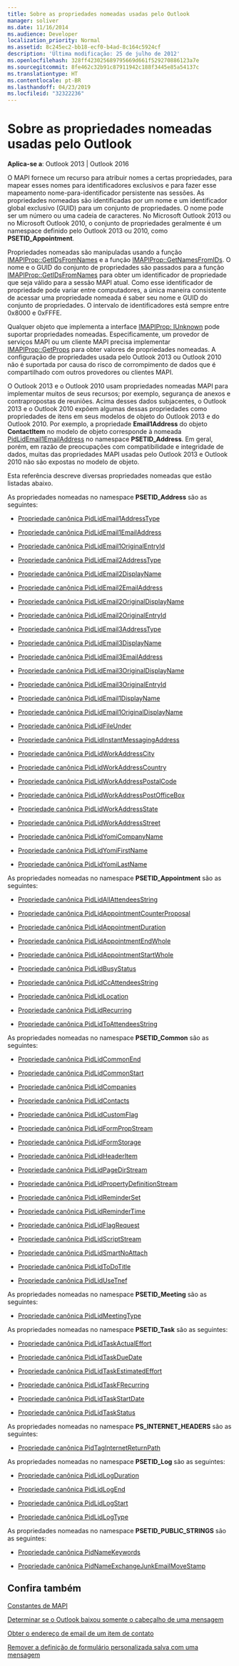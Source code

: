 ```yaml
---
title: Sobre as propriedades nomeadas usadas pelo Outlook
manager: soliver
ms.date: 11/16/2014
ms.audience: Developer
localization_priority: Normal
ms.assetid: 8c245ec2-bb18-ecf0-b4ad-8c164c5924cf
description: 'Última modificação: 25 de julho de 2012'
ms.openlocfilehash: 328ff423025689795669d661f529270886123a7e
ms.sourcegitcommit: 8fe462c32b91c87911942c188f3445e85a54137c
ms.translationtype: HT
ms.contentlocale: pt-BR
ms.lasthandoff: 04/23/2019
ms.locfileid: "32322236"
---
```

# <a name="about-named-properties-used-by-outlook"></a>Sobre as propriedades nomeadas usadas pelo Outlook

  
  
**Aplica-se a**: Outlook 2013 | Outlook 2016 
  
O MAPI fornece um recurso para atribuir nomes a certas propriedades, para mapear esses nomes para identificadores exclusivos e para fazer esse mapeamento nome-para-identificador persistente nas sessões. As propriedades nomeadas são identificadas por um nome e um identificador global exclusivo (GUID) para um conjunto de propriedades. O nome pode ser um número ou uma cadeia de caracteres. No Microsoft Outlook 2013 ou no Microsoft Outlook 2010, o conjunto de propriedades geralmente é um namespace definido pelo Outlook 2013 ou 2010, como **PSETID_Appointment**. 
  
Propriedades nomeadas são manipuladas usando a função [IMAPIProp::GetIDsFromNames](imapiprop-getidsfromnames.md) e a função [IMAPIProp::GetNamesFromIDs](imapiprop-getnamesfromids.md). O nome e o GUID do conjunto de propriedades são passados para a função [IMAPIProp::GetIDsFromNames](imapiprop-getidsfromnames.md) para obter um identificador de propriedade que seja válido para a sessão MAPI atual. Como esse identificador de propriedade pode variar entre computadores, a única maneira consistente de acessar uma propriedade nomeada é saber seu nome e GUID do conjunto de propriedades. O intervalo de identificadores está sempre entre 0x8000 e 0xFFFE. 
  
Qualquer objeto que implementa a interface [IMAPIProp: IUnknown](imapipropiunknown.md) pode suportar propriedades nomeadas. Especificamente, um provedor de serviços MAPI ou um cliente MAPI precisa implementar [IMAPIProp::GetProps](imapiprop-getprops.md) para obter valores de propriedades nomeadas. A configuração de propriedades usada pelo Outlook 2013 ou Outlook 2010 não é suportada por causa do risco de corrompimento de dados que é compartilhado com outros provedores ou clientes MAPI. 
  
O Outlook 2013 e o Outlook 2010 usam propriedades nomeadas MAPI para implementar muitos de seus recursos; por exemplo, segurança de anexos e contrapropostas de reuniões. Acima desses dados subjacentes, o Outlook 2013 e o Outlook 2010 expõem algumas dessas propriedades como propriedades de itens em seus modelos de objeto do Outlook 2013 e do Outlook 2010. Por exemplo, a propriedade **Email1Address** do objeto **ContactItem** no modelo de objeto corresponde à nomeada [PidLidEmail1EmailAddress](pidlidemail1emailaddress-canonical-property.md) no namespace **PSETID_Address**. Em geral, porém, em razão de preocupações com compatibilidade e integridade de dados, muitas das propriedades MAPI usadas pelo Outlook 2013 e Outlook 2010 não são expostas no modelo de objeto. 
  
Esta referência descreve diversas propriedades nomeadas que estão listadas abaixo.
  
As propriedades nomeadas no namespace **PSETID_Address** são as seguintes: 
  
- [Propriedade canônica PidLidEmail1AddressType](pidlidemail1addresstype-canonical-property.md)
    
- [Propriedade canônica PidLidEmail1EmailAddress](pidlidemail1emailaddress-canonical-property.md)
    
- [Propriedade canônica PidLidEmail1OriginalEntryId](pidlidemail1originalentryid-canonical-property.md)
    
- [Propriedade canônica PidLidEmail2AddressType](pidlidemail2addresstype-canonical-property.md)
    
- [Propriedade canônica PidLidEmail2DisplayName](pidlidemail2displayname-canonical-property.md)
    
- [Propriedade canônica PidLidEmail2EmailAddress](pidlidemail2emailaddress-canonical-property.md)
    
- [Propriedade canônica PidLidEmail2OriginalDisplayName](pidlidemail2originaldisplayname-canonical-property.md)
    
- [Propriedade canônica PidLidEmail2OriginalEntryId](pidlidemail2originalentryid-canonical-property.md)
    
- [Propriedade canônica PidLidEmail3AddressType](pidlidemail3addresstype-canonical-property.md)
    
- [Propriedade canônica PidLidEmail3DisplayName](pidlidemail3displayname-canonical-property.md)
    
- [Propriedade canônica PidLidEmail3EmailAddress](pidlidemail3emailaddress-canonical-property.md)
    
- [Propriedade canônica PidLidEmail3OriginalDisplayName](pidlidemail3originaldisplayname-canonical-property.md)
    
- [Propriedade canônica PidLidEmail3OriginalEntryId](pidlidemail3originalentryid-canonical-property.md)
    
- [Propriedade canônica PidLidEmail1DisplayName](pidlidemail1displayname-canonical-property.md)
    
- [Propriedade canônica PidLidEmail1OriginalDisplayName](pidlidemail1originaldisplayname-canonical-property.md)
    
- [Propriedade canônica PidLidFileUnder](pidlidfileunder-canonical-property.md)
    
- [Propriedade canônica PidLidInstantMessagingAddress](pidlidinstantmessagingaddress-canonical-property.md)
    
- [Propriedade canônica PidLidWorkAddressCity](pidlidworkaddresscity-canonical-property.md)
    
- [Propriedade canônica PidLidWorkAddressCountry](pidlidworkaddresscountry-canonical-property.md)
    
- [Propriedade canônica PidLidWorkAddressPostalCode](pidlidworkaddresspostalcode-canonical-property.md)
    
- [Propriedade canônica PidLidWorkAddressPostOfficeBox](pidlidworkaddresspostofficebox-canonical-property.md)
    
- [Propriedade canônica PidLidWorkAddressState](pidlidworkaddressstate-canonical-property.md)
    
- [Propriedade canônica PidLidWorkAddressStreet](pidlidworkaddressstreet-canonical-property.md)
    
- [Propriedade canônica PidLidYomiCompanyName](pidlidyomicompanyname-canonical-property.md)
    
- [Propriedade canônica PidLidYomiFirstName](pidlidyomifirstname-canonical-property.md)
    
- [Propriedade canônica PidLidYomiLastName](pidlidyomilastname-canonical-property.md)
    
As propriedades nomeadas no namespace **PSETID_Appointment** são as seguintes: 
  
- [Propriedade canônica PidLidAllAttendeesString](pidlidallattendeesstring-canonical-property.md)
    
- [Propriedade canônica PidLidAppointmentCounterProposal](pidlidappointmentcounterproposal-canonical-property.md)
    
- [Propriedade canônica PidLidAppointmentDuration](pidlidappointmentduration-canonical-property.md)
    
- [Propriedade canônica PidLidAppointmentEndWhole](pidlidappointmentendwhole-canonical-property.md)
    
- [Propriedade canônica PidLidAppointmentStartWhole](pidlidappointmentstartwhole-canonical-property.md)
    
- [Propriedade canônica PidLidBusyStatus](pidlidbusystatus-canonical-property.md)
    
- [Propriedade canônica PidLidCcAttendeesString](pidlidccattendeesstring-canonical-property.md)
    
- [Propriedade canônica PidLidLocation](pidlidlocation-canonical-property.md)
    
- [Propriedade canônica PidLidRecurring](pidlidrecurring-canonical-property.md)
    
- [Propriedade canônica PidLidToAttendeesString](pidlidtoattendeesstring-canonical-property.md)
    
As propriedades nomeadas no namespace **PSETID_Common** são as seguintes: 
  
- [Propriedade canônica PidLidCommonEnd](pidlidcommonend-canonical-property.md)
    
- [Propriedade canônica PidLidCommonStart](pidlidcommonstart-canonical-property.md)
    
- [Propriedade canônica PidLidCompanies](pidlidcompanies-canonical-property.md)
    
- [Propriedade canônica PidLidContacts](pidlidcontacts-canonical-property.md)
    
- [Propriedade canônica PidLidCustomFlag](pidlidcustomflag-canonical-property.md)
    
- [Propriedade canônica PidLidFormPropStream](pidlidformpropstream-canonical-property.md)
    
- [Propriedade canônica PidLidFormStorage](pidlidformstorage-canonical-property.md)
    
- [Propriedade canônica PidLidHeaderItem](pidlidheaderitem-canonical-property.md)
    
- [Propriedade canônica PidLidPageDirStream](pidlidpagedirstream-canonical-property.md)
    
- [Propriedade canônica PidLidPropertyDefinitionStream](pidlidpropertydefinitionstream-canonical-property.md)
    
- [Propriedade canônica PidLidReminderSet](pidlidreminderset-canonical-property.md)
    
- [Propriedade canônica PidLidReminderTime](pidlidremindertime-canonical-property.md)
    
- [Propriedade canônica PidLidFlagRequest](pidlidflagrequest-canonical-property.md)
    
- [Propriedade canônica PidLidScriptStream](pidlidscriptstream-canonical-property.md)
    
- [Propriedade canônica PidLidSmartNoAttach](pidlidsmartnoattach-canonical-property.md)
    
- [Propriedade canônica PidLidToDoTitle](pidlidtodotitle-canonical-property.md)
    
- [Propriedade canônica PidLidUseTnef](pidlidusetnef-canonical-property.md)
    
As propriedades nomeadas no namespace **PSETID_Meeting** são as seguintes: 
  
- [Propriedade canônica PidLidMeetingType](pidlidmeetingtype-canonical-property.md)
    
As propriedades nomeadas no namespace **PSETID_Task** são as seguintes: 
  
- [Propriedade canônica PidLidTaskActualEffort](pidlidtaskactualeffort-canonical-property.md)
    
- [Propriedade canônica PidLidTaskDueDate](pidlidtaskduedate-canonical-property.md)
    
- [Propriedade canônica PidLidTaskEstimatedEffort](pidlidtaskestimatedeffort-canonical-property.md)
    
- [Propriedade canônica PidLidTaskFRecurring](pidlidtaskfrecurring-canonical-property.md)
    
- [Propriedade canônica PidLidTaskStartDate](pidlidtaskstartdate-canonical-property.md)
    
- [Propriedade canônica PidLidTaskStatus](pidlidtaskstatus-canonical-property.md)
    
As propriedades nomeadas no namespace **PS_INTERNET_HEADERS** são as seguintes: 
  
- [Propriedade canônica PidTagInternetReturnPath](pidtaginternetreturnpath-canonical-property.md)
    
As propriedades nomeadas no namespace **PSETID_Log** são as seguintes: 
  
- [Propriedade canônica PidLidLogDuration](pidlidlogduration-canonical-property.md)
    
- [Propriedade canônica PidLidLogEnd](pidlidlogend-canonical-property.md)
    
- [Propriedade canônica PidLidLogStart](pidlidlogstart-canonical-property.md)
    
- [Propriedade canônica PidLidLogType](pidlidlogtype-canonical-property.md)
    
As propriedades nomeadas no namespace **PSETID_PUBLIC_STRINGS** são as seguintes: 
  
- [Propriedade canônica PidNameKeywords](pidnamekeywords-canonical-property.md)
    
- [Propriedade canônica PidNameExchangeJunkEmailMoveStamp](pidnameexchangejunkemailmovestamp-canonical-property.md)
    
## <a name="see-also"></a>Confira também



[Constantes de MAPI](mapi-constants.md)
  
[Determinar se o Outlook baixou somente o cabeçalho de uma mensagem](how-to-determine-if-outlook-downloaded-only-the-header-of-a-message.md)
  
[Obter o endereço de email de um item de contato](how-to-get-the-email-address-of-a-contact-item.md)
  
[Remover a definição de formulário personalizada salva com uma mensagem](how-to-remove-custom-form-definition-saved-with-a-message.md)

